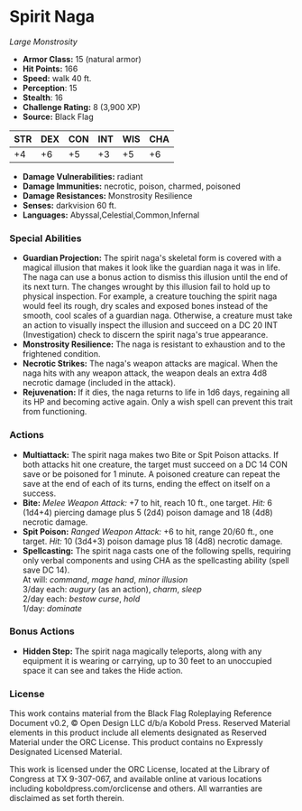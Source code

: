 # Spirit Naga

*Large* *Monstrosity*

- **Armor Class:** 15 (natural armor)
- **Hit Points:** 166 
- **Speed:** walk 40 ft.
- **Perception**: 15
- **Stealth**: 16
- **Challenge Rating:** 8 (3,900 XP)
- **Source:** Black Flag

| STR | DEX | CON | INT | WIS | CHA |
| --- | --- | --- | --- | --- | --- |
| +4 | +6 | +5 | +3 | +5 | +6 |

- **Damage Vulnerabilities:** radiant
- **Damage Immunities:** necrotic, poison, charmed, poisoned
- **Damage Resistances:** Monstrosity Resilience
- **Senses:** darkvision 60 ft.
- **Languages:** Abyssal,Celestial,Common,Infernal

### Special Abilities

- **Guardian Projection:** The spirit naga's skeletal form is covered with a magical illusion that makes it look like the guardian naga it was in life. The naga can use a bonus action to dismiss this illusion until the end of its next turn. The changes wrought by this illusion fail to hold up to physical inspection. For example, a creature touching the spirit naga would feel its rough, dry scales and exposed bones instead of the smooth, cool scales of a guardian naga. Otherwise, a creature must take an action to visually inspect the illusion and succeed on a DC 20 INT (Investigation) check to discern the spirit naga's true appearance.
- **Monstrosity Resilience:** The naga is resistant to exhaustion and to the frightened condition.
- **Necrotic Strikes:** The naga's weapon attacks are magical. When the naga hits with any weapon attack, the weapon deals an extra 4d8 necrotic damage (included in the attack).
- **Rejuvenation:** If it dies, the naga returns to life in 1d6 days, regaining all its HP and becoming active again. Only a wish spell can prevent this trait from functioning.

### Actions

- **Multiattack:** The spirit naga makes two Bite or Spit Poison attacks. If both attacks hit one creature, the target must succeed on a DC 14 CON save or be poisoned for 1 minute. A poisoned creature can repeat the save at the end of each of its turns, ending the effect on itself on a success.
- **Bite:** _Melee Weapon Attack:_ +7 to hit, reach 10 ft., one target. _Hit:_ 6 (1d4+4) piercing damage plus 5 (2d4) poison damage and 18 (4d8) necrotic damage.
- **Spit Poison:** _Ranged Weapon Attack:_ +6 to hit, range 20/60 ft., one target. _Hit:_ 10 (3d4+3) poison damage plus 18 (4d8) necrotic damage.
- **Spellcasting:** The spirit naga casts one of the following spells, requiring only verbal components and using CHA as the spellcasting ability (spell save DC 14).<br>At will: _command_, _mage hand_, _minor illusion_<br>3/day each: _augury_ (as an action), _charm_, _sleep_<br>2/day each: _bestow curse_, _hold_<br>1/day: _dominate_

### Bonus Actions

- **Hidden Step:** The spirit naga magically teleports, along with any equipment it is wearing or carrying, up to 30 feet to an unoccupied space it can see and takes the Hide action.


### License

This work contains material from the Black Flag Roleplaying Reference Document v0.2, © Open Design LLC d/b/a Kobold Press. Reserved Material elements in this product include all elements designated as Reserved Material under the ORC License. This product contains no Expressly Designated Licensed Material.

This work is licensed under the ORC License, located at the Library of Congress at TX 9-307-067, and available online at various locations including koboldpress.com/orclicense and others. All warranties are disclaimed as set forth therein.
